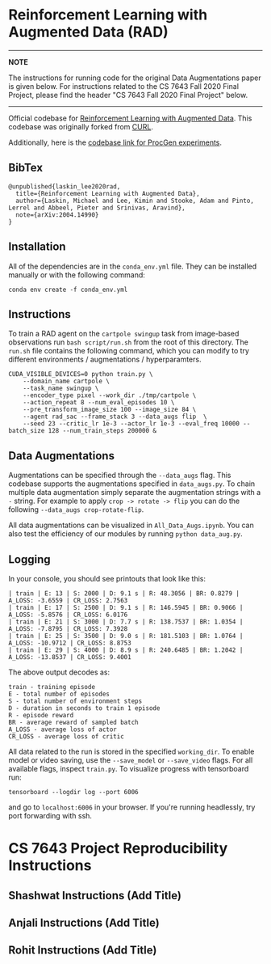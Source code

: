 # Reinforcement Learning with Augmented Data (RAD)

---
**NOTE**

The instructions for running code for the original Data Augmentations paper is given below. For instructions related to the CS 7643 Fall 2020 Final Project, please find the header "CS 7643 Fall 2020 Final Project" below.

---

Official codebase for [Reinforcement Learning with Augmented Data](https://mishalaskin.github.io/rad). This codebase was originally forked from [CURL](https://mishalaskin.github.io/curl). 

Additionally, here is the [codebase link for ProcGen experiments](https://github.com/pokaxpoka/rad_procgen).


## BibTex

```
@unpublished{laskin_lee2020rad,
  title={Reinforcement Learning with Augmented Data},
  author={Laskin, Michael and Lee, Kimin and Stooke, Adam and Pinto, Lerrel and Abbeel, Pieter and Srinivas, Aravind},
  note={arXiv:2004.14990}
}
```

## Installation 

All of the dependencies are in the `conda_env.yml` file. They can be installed manually or with the following command:

```
conda env create -f conda_env.yml
```

## Instructions
To train a RAD agent on the `cartpole swingup` task from image-based observations run `bash script/run.sh` from the root of this directory. The `run.sh` file contains the following command, which you can modify to try different environments / augmentations / hyperparamters.

```
CUDA_VISIBLE_DEVICES=0 python train.py \
    --domain_name cartpole \
    --task_name swingup \
    --encoder_type pixel --work_dir ./tmp/cartpole \
    --action_repeat 8 --num_eval_episodes 10 \
    --pre_transform_image_size 100 --image_size 84 \
    --agent rad_sac --frame_stack 3 --data_augs flip  \
    --seed 23 --critic_lr 1e-3 --actor_lr 1e-3 --eval_freq 10000 --batch_size 128 --num_train_steps 200000 &
```

## Data Augmentations 

Augmentations can be specified through the `--data_augs` flag. This codebase supports the augmentations specified in `data_augs.py`. To chain multiple data augmentation simply separate the augmentation strings with a `-` string. For example to apply `crop -> rotate -> flip` you can do the following `--data_augs crop-rotate-flip`. 

All data augmentations can be visualized in `All_Data_Augs.ipynb`. You can also test the efficiency of our modules by running `python data_aug.py`.


## Logging 

In your console, you should see printouts that look like this:

```
| train | E: 13 | S: 2000 | D: 9.1 s | R: 48.3056 | BR: 0.8279 | A_LOSS: -3.6559 | CR_LOSS: 2.7563
| train | E: 17 | S: 2500 | D: 9.1 s | R: 146.5945 | BR: 0.9066 | A_LOSS: -5.8576 | CR_LOSS: 6.0176
| train | E: 21 | S: 3000 | D: 7.7 s | R: 138.7537 | BR: 1.0354 | A_LOSS: -7.8795 | CR_LOSS: 7.3928
| train | E: 25 | S: 3500 | D: 9.0 s | R: 181.5103 | BR: 1.0764 | A_LOSS: -10.9712 | CR_LOSS: 8.8753
| train | E: 29 | S: 4000 | D: 8.9 s | R: 240.6485 | BR: 1.2042 | A_LOSS: -13.8537 | CR_LOSS: 9.4001
```
The above output decodes as:

```
train - training episode
E - total number of episodes 
S - total number of environment steps
D - duration in seconds to train 1 episode
R - episode reward
BR - average reward of sampled batch
A_LOSS - average loss of actor
CR_LOSS - average loss of critic
```

All data related to the run is stored in the specified `working_dir`. To enable model or video saving, use the `--save_model` or `--save_video` flags. For all available flags, inspect `train.py`. To visualize progress with tensorboard run:

```
tensorboard --logdir log --port 6006
```

and go to `localhost:6006` in your browser. If you're running headlessly, try port forwarding with ssh.

# CS 7643 Project Reproducibility Instructions

## Shashwat Instructions (Add Title)

## Anjali Instructions (Add Title)

## Rohit Instructions (Add Title)

